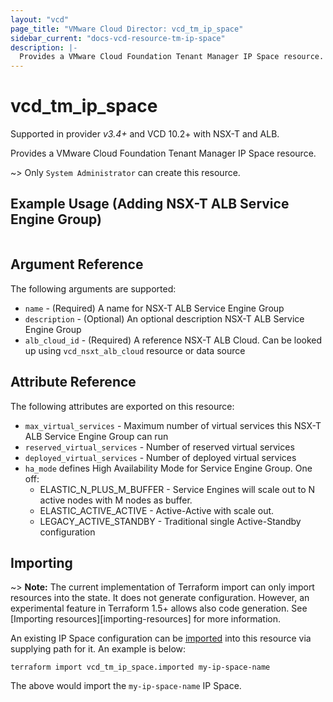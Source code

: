 ```yaml
---
layout: "vcd"
page_title: "VMware Cloud Director: vcd_tm_ip_space"
sidebar_current: "docs-vcd-resource-tm-ip-space"
description: |-
  Provides a VMware Cloud Foundation Tenant Manager IP Space resource.
---
```


# vcd\_tm\_ip\_space

Supported in provider *v3.4+* and VCD 10.2+ with NSX-T and ALB.

Provides a VMware Cloud Foundation Tenant Manager IP Space resource.

~> Only `System Administrator` can create this resource.

## Example Usage (Adding NSX-T ALB Service Engine Group)

```hcl

```

## Argument Reference

The following arguments are supported:

* `name` - (Required) A name for NSX-T ALB Service Engine Group
* `description` - (Optional) An optional description NSX-T ALB Service Engine Group
* `alb_cloud_id` - (Required) A reference NSX-T ALB Cloud. Can be looked up using `vcd_nsxt_alb_cloud` resource or data
  source


## Attribute Reference

The following attributes are exported on this resource:

* `max_virtual_services` - Maximum number of virtual services this NSX-T ALB Service Engine Group can run
* `reserved_virtual_services` - Number of reserved virtual services
* `deployed_virtual_services` - Number of deployed virtual services
* `ha_mode` defines High Availability Mode for Service Engine Group. One off:
  * ELASTIC_N_PLUS_M_BUFFER - Service Engines will scale out to N active nodes with M nodes as buffer.
  * ELASTIC_ACTIVE_ACTIVE - Active-Active with scale out.
  * LEGACY_ACTIVE_STANDBY - Traditional single Active-Standby configuration

## Importing

~> **Note:** The current implementation of Terraform import can only import resources into the
state. It does not generate configuration. However, an experimental feature in Terraform 1.5+ allows
also code generation. See [Importing resources][importing-resources] for more information.

An existing IP Space configuration can be [imported][docs-import] into this resource via supplying
path for it. An example is below:

[docs-import]: https://www.terraform.io/docs/import/

```
terraform import vcd_tm_ip_space.imported my-ip-space-name
```

The above would import the `my-ip-space-name` IP Space.